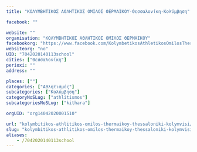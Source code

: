 ```yaml
---
title: "ΚΟΛΥΜΒΗΤΙΚΟΣ ΑΘΛΗΤΙΚΟΣ ΟΜΙΛΟΣ ΘΕΡΜΑΙΚΟΥ-Θεσσαλονίκη-Κολύμβηση"

facebook: ""

website: ""
organisation: "ΚΟΛΥΜΒΗΤΙΚΟΣ ΑΘΛΗΤΙΚΟΣ ΟΜΙΛΟΣ ΘΕΡΜΑΙΚΟΥ"
facebookorg: "https://www.facebook.com/KolymbetikosAthletikosOmilosThermaikouKaoth"
websiteorg: "no"
UID: "7042020140113school"
cities: ["Θεσσαλονίκη"]
perioxi: ""
address: ""

places: [""]
categories: ["Αθλητισμός"]
subcategories: ["Κολύμβηση"]
categoryNoSLug: ["athlitismos"]
subcategoriesNoSLug: ["kithara"]

orgUID: "org14042020001510"

url: "kolymbitikos-athlitikos-omilos-thermaikoy-thessaloniki-kolymvisi/thessaloniki"
slug: "kolymbitikos-athlitikos-omilos-thermaikoy-thessaloniki-kolymvisi"
aliases:
    - /7042020140113school
---
```





